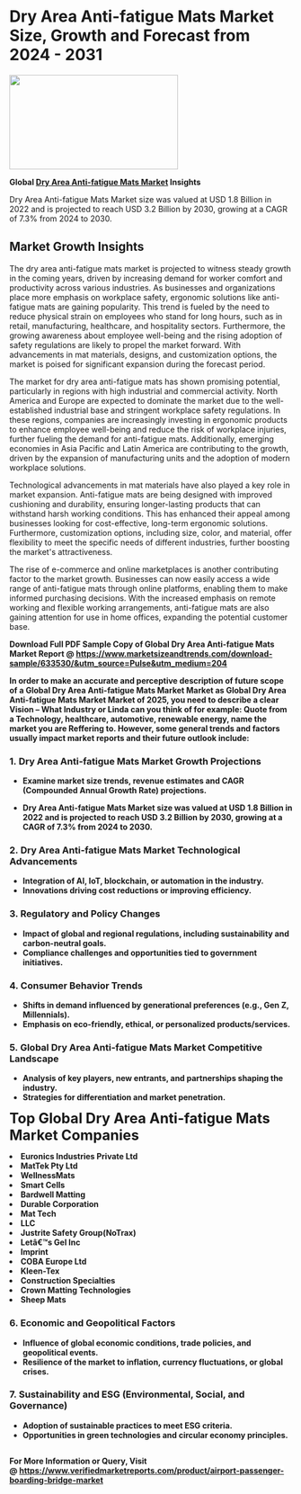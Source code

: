 <H1>Dry Area Anti-fatigue Mats Market Size, Growth and Forecast from 2024 - 2031</H1><img class="aligncenter size-medium wp-image-584254" src="https://thirdeyenews.in/wp-content/uploads/2024/09/Global-Market-Research-300x168.jpeg" alt="" width="300" height="168" /><p><strong>Global&nbsp;<a href="https://www.marketsizeandtrends.com/download-sample/633530/&amp;utm_source=Pulse&amp;utm_medium=204">Dry Area Anti-fatigue Mats Market</a> Insights</strong></p><p>Dry Area Anti-fatigue Mats Market size was valued at USD 1.8 Billion in 2022 and is projected to reach USD 3.2 Billion by 2030, growing at a CAGR of 7.3% from 2024 to 2030.</p><p><h2>Market Growth Insights</h2> <p>The dry area anti-fatigue mats market is projected to witness steady growth in the coming years, driven by increasing demand for worker comfort and productivity across various industries. As businesses and organizations place more emphasis on workplace safety, ergonomic solutions like anti-fatigue mats are gaining popularity. This trend is fueled by the need to reduce physical strain on employees who stand for long hours, such as in retail, manufacturing, healthcare, and hospitality sectors. Furthermore, the growing awareness about employee well-being and the rising adoption of safety regulations are likely to propel the market forward. With advancements in mat materials, designs, and customization options, the market is poised for significant expansion during the forecast period.</p> <p><strong></strong></p> <p>The market for dry area anti-fatigue mats has shown promising potential, particularly in regions with high industrial and commercial activity. North America and Europe are expected to dominate the market due to the well-established industrial base and stringent workplace safety regulations. In these regions, companies are increasingly investing in ergonomic products to enhance employee well-being and reduce the risk of workplace injuries, further fueling the demand for anti-fatigue mats. Additionally, emerging economies in Asia Pacific and Latin America are contributing to the growth, driven by the expansion of manufacturing units and the adoption of modern workplace solutions.</p> <p>Technological advancements in mat materials have also played a key role in market expansion. Anti-fatigue mats are being designed with improved cushioning and durability, ensuring longer-lasting products that can withstand harsh working conditions. This has enhanced their appeal among businesses looking for cost-effective, long-term ergonomic solutions. Furthermore, customization options, including size, color, and material, offer flexibility to meet the specific needs of different industries, further boosting the market's attractiveness.</p> <p>The rise of e-commerce and online marketplaces is another contributing factor to the market growth. Businesses can now easily access a wide range of anti-fatigue mats through online platforms, enabling them to make informed purchasing decisions. With the increased emphasis on remote working and flexible working arrangements, anti-fatigue mats are also gaining attention for use in home offices, expanding the potential customer base.</p> <p><strong></p><p><span class=""><strong>Download Full PDF Sample Copy of Global Dry Area Anti-fatigue Mats Market Report</strong> @ <a href="https://www.marketsizeandtrends.com/download-sample/633530/&amp;utm_source=Pulse&amp;utm_medium=204" target="_blank">https://www.marketsizeandtrends.com/download-sample/633530/&amp;utm_source=Pulse&amp;utm_medium=204</a></span></p><p>In order to make an accurate and perceptive description of future scope of a Global&nbsp;Dry Area Anti-fatigue Mats Market Market as Global&nbsp;Dry Area Anti-fatigue Mats Market Market of 2025, you need to describe a clear Vision &ndash; What Industry or Linda can you think of for example: Quote from a Technology, healthcare, automotive, renewable energy, name the market you are Reffering to. However, some general trends and factors usually impact market reports and their future outlook include:</p><h3>1.&nbsp;<strong>Dry Area Anti-fatigue Mats Market Growth Projections</strong></h3><ul><li>Examine market size trends, revenue estimates and CAGR (Compounded Annual Growth Rate) projections.</li><li><p>Dry Area Anti-fatigue Mats Market size was valued at USD 1.8 Billion in 2022 and is projected to reach USD 3.2 Billion by 2030, growing at a CAGR of 7.3% from 2024 to 2030.</p></li></ul><h3>2.&nbsp;<strong>Dry Area Anti-fatigue Mats Market Technological Advancements</strong></h3><ul><li>Integration of AI, IoT, blockchain, or automation in the industry.</li><li>Innovations driving cost reductions or improving efficiency.</li></ul><h3>3.&nbsp;<strong>Regulatory and Policy Changes</strong></h3><ul><li>Impact of global and regional regulations, including sustainability and carbon-neutral goals.</li><li>Compliance challenges and opportunities tied to government initiatives.</li></ul><h3>4.&nbsp;<strong>Consumer Behavior Trends</strong></h3><ul><li>Shifts in demand influenced by generational preferences (e.g., Gen Z, Millennials).</li><li>Emphasis on eco-friendly, ethical, or personalized products/services.</li></ul><h3>5.&nbsp;<strong>Global Dry Area Anti-fatigue Mats Market Competitive Landscape</strong></h3><ul><li>Analysis of key players, new entrants, and partnerships shaping the industry.</li><li>Strategies for differentiation and market penetration.</li></ul><p data-pm-slice="1 1 []"><span style="color: inherit; font-family: inherit; font-size: 25px;">Top Global Dry Area Anti-fatigue Mats Market Companies</span></p><div class="" data-test-id=""><p><li>Euronics Industries Private Ltd</li><li> MatTek Pty Ltd</li><li> WellnessMats</li><li> Smart Cells</li><li> Bardwell Matting</li><li> Durable Corporation</li><li> Mat Tech</li><li> LLC</li><li> Justrite Safety Group(NoTrax)</li><li> Letâ€™s Gel Inc</li><li> Imprint</li><li> COBA Europe Ltd</li><li> Kleen-Tex</li><li> Construction Specialties</li><li> Crown Matting Technologies</li><li> Sheep Mats</li></p></div><h3>6.&nbsp;<strong>Economic and Geopolitical Factors</strong></h3><ul><li>Influence of global economic conditions, trade policies, and geopolitical events.</li><li>Resilience of the market to inflation, currency fluctuations, or global crises.</li></ul><h3>7.&nbsp;<strong>Sustainability and ESG (Environmental, Social, and Governance)</strong></h3><ul><li>Adoption of sustainable practices to meet ESG criteria.</li><li>Opportunities in green technologies and circular economy principles.</li></ul><h2><strong style="font-size: 14px;">For More Information or Query, Visit @&nbsp;</strong><a style="background-color: #ffffff; font-size: 14px;" href="https://www.marketsizeandtrends.com/report/dry-area-anti-fatigue-mats-market/" target="_blank">https://www.verifiedmarketreports.com/product/airport-passenger-boarding-bridge-market</a></h2>
